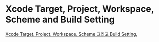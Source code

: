 # Xcode Target, Project, Workspace, Scheme and Build Setting

[Xcode Target, Project, Workspace, Scheme 그리고 Build Setting.](https://zeddios.tistory.com/706)